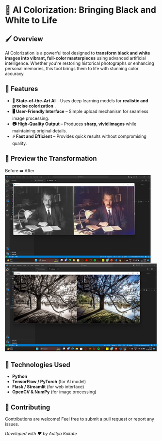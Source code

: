 # 🎨 AI Colorization: Bringing Black and White to Life

## 🖌 Overview
AI Colorization is a powerful tool designed to **transform black and white images into vibrant, full-color masterpieces** using advanced artificial intelligence. Whether you're restoring historical photographs or enhancing personal memories, this tool brings them to life with stunning color accuracy.

## 🚀 Features
- **🔬 State-of-the-Art AI** – Uses deep learning models for **realistic and precise colorization** .
- **🖥️ User-Friendly Interface** – Simple upload mechanism for seamless image processing.
- **📷 High-Quality Output** – Produces **sharp, vivid images** while maintaining original details.
- **⚡ Fast and Efficient** – Provides quick results without compromising quality.

## 📸 Preview the Transformation

Before ➡️ After  
<img src="Presentation/Picture1.png" width="480"> <img src="Presentation/Picture2.png" width="500">

## 📌 Technologies Used
- **Python**
- **TensorFlow / PyTorch** (for AI model)
- **Flask / Streamlit** (for web interface)
- **OpenCV & NumPy** (for image processing)

## 🤝 Contributing
Contributions are welcome! Feel free to submit a pull request or report any issues.


_Developed with ❤️ by Aditya Kokate_


